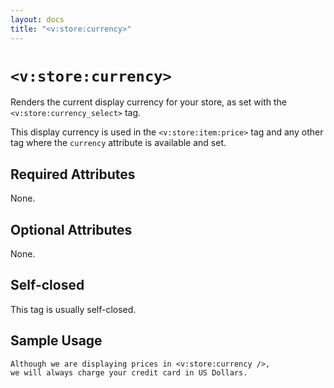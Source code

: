 ```yaml
---
layout: docs
title: "<v:store:currency>"
---
```


# `<v:store:currency>`

Renders the current display currency for your store, as set with the
`<v:store:currency_select>` tag.

This display currency is used in the `<v:store:item:price>` tag and any
other tag where the `currency` attribute is available and set.

## Required Attributes

None.

## Optional Attributes

None.

## Self-closed

This tag is usually self-closed.

## Sample Usage

    Although we are displaying prices in <v:store:currency />, 
    we will always charge your credit card in US Dollars.
